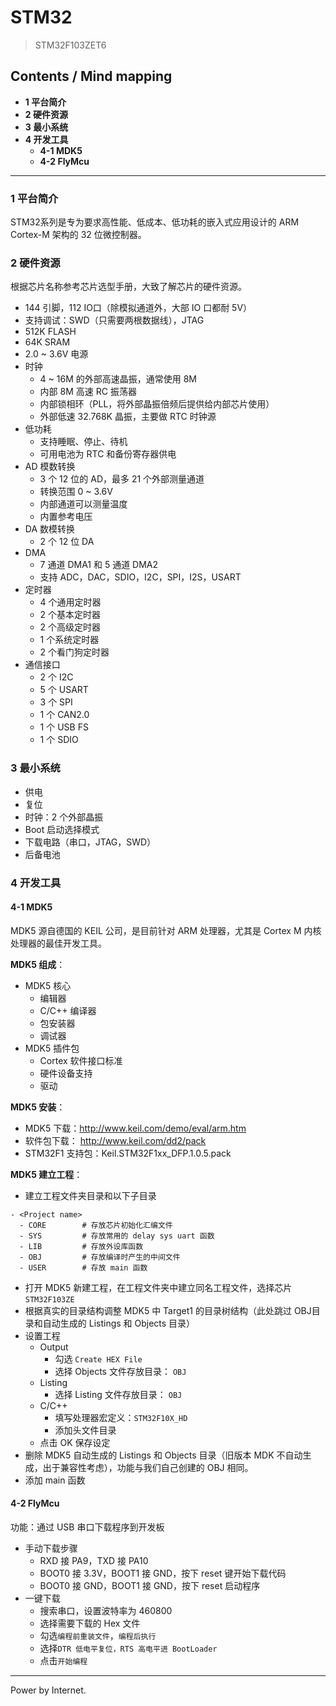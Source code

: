# STM32

> STM32F103ZET6

## Contents / Mind mapping
- **1 平台简介**
- **2 硬件资源**
- **3 最小系统**
- **4 开发工具**
  - **4-1 MDK5**
  - **4-2 FlyMcu**

---

### 1 平台简介

STM32系列是专为要求高性能、低成本、低功耗的嵌入式应用设计的 ARM Cortex-M 架构的 32 位微控制器。



### 2 硬件资源

根据芯片名称参考芯片选型手册，大致了解芯片的硬件资源。

- 144 引脚，112 IO口（除模拟通道外，大部 IO 口都耐 5V）
- 支持调试：SWD（只需要两根数据线），JTAG
- 512K FLASH
- 64K SRAM
- 2.0 ~ 3.6V 电源
- 时钟
  - 4 ~ 16M 的外部高速晶振，通常使用 8M
  - 内部 8M 高速 RC 振荡器
  - 内部锁相环（PLL，将外部晶振倍频后提供给内部芯片使用）
  - 外部低速 32.768K 晶振，主要做 RTC 时钟源
- 低功耗
  - 支持睡眠、停止、待机
  - 可用电池为 RTC 和备份寄存器供电
- AD 模数转换
  - 3 个 12 位的 AD，最多 21 个外部测量通道
  - 转换范围 0 ~ 3.6V
  - 内部通道可以测量温度
  - 内置参考电压
- DA 数模转换
  - 2 个 12 位 DA
- DMA
  - 7 通道 DMA1 和 5 通道 DMA2
  - 支持 ADC，DAC，SDIO，I2C，SPI，I2S，USART
- 定时器
  - 4 个通用定时器
  - 2 个基本定时器
  - 2 个高级定时器
  - 1 个系统定时器
  - 2 个看门狗定时器
- 通信接口
  - 2 个 I2C
  - 5 个 USART
  - 3 个 SPI
  - 1 个 CAN2.0
  - 1 个 USB FS
  - 1 个 SDIO



### 3 最小系统

- 供电
- 复位
- 时钟：2 个外部晶振
- Boot 启动选择模式
- 下载电路（串口，JTAG，SWD）
- 后备电池



### 4 开发工具

#### 4-1 MDK5

MDK5 源自德国的 KEIL 公司，是目前针对 ARM 处理器，尤其是 Cortex M 内核处理器的最佳开发工具。

**MDK5 组成**：
- MDK5 核心
  - 编辑器
  - C/C++ 编译器
  - 包安装器
  - 调试器
- MDK5 插件包
  - Cortex 软件接口标准
  - 硬件设备支持
  - 驱动

**MDK5 安装**：
- MDK5 下载：http://www.keil.com/demo/eval/arm.htm
- 软件包下载： http://www.keil.com/dd2/pack
- STM32F1 支持包：Keil.STM32F1xx_DFP.1.0.5.pack

**MDK5 建立工程**：
- 建立工程文件夹目录和以下子目录
```
- <Project name>
  - CORE		# 存放芯片初始化汇编文件
  - SYS			# 存放常用的 delay sys uart 函数
  - LIB			# 存放外设库函数
  - OBJ			# 存放编译时产生的中间文件
  - USER		# 存放 main 函数
```
- 打开 MDK5 新建工程，在工程文件夹中建立同名工程文件，选择芯片 `STM32F103ZE`
- 根据真实的目录结构调整 MDK5 中 Target1 的目录树结构（此处跳过 OBJ目录和自动生成的 Listings 和 Objects 目录）
- 设置工程
  - Output
    - 勾选 `Create HEX File`
    - 选择 Objects 文件存放目录： `OBJ`
  - Listing
    - 选择 Listing 文件存放目录： `OBJ`
  - C/C++
    - 填写处理器宏定义：`STM32F10X_HD`
    - 添加头文件目录
  - 点击 OK 保存设定
- 删除 MDK5 自动生成的 Listings 和 Objects 目录（旧版本 MDK 不自动生成，出于兼容性考虑），功能与我们自己创建的 OBJ 相同。
- 添加 main 函数

#### 4-2 FlyMcu

功能：通过 USB 串口下载程序到开发板

- 手动下载步骤
  - RXD 接 PA9，TXD 接 PA10
  - BOOT0 接 3.3V，BOOT1 接 GND，按下 reset 键开始下载代码
  - BOOT0 接 GND，BOOT1 接 GND，按下 reset 启动程序
- 一键下载
  - 搜索串口，设置波特率为 460800
  - 选择需要下载的 Hex 文件
  - 勾选`编程前重装文件`，`编程后执行`
  - 选择`DTR 低电平复位，RTS 高电平进 BootLoader`
  - 点击`开始编程`



---
Power by Internet.
